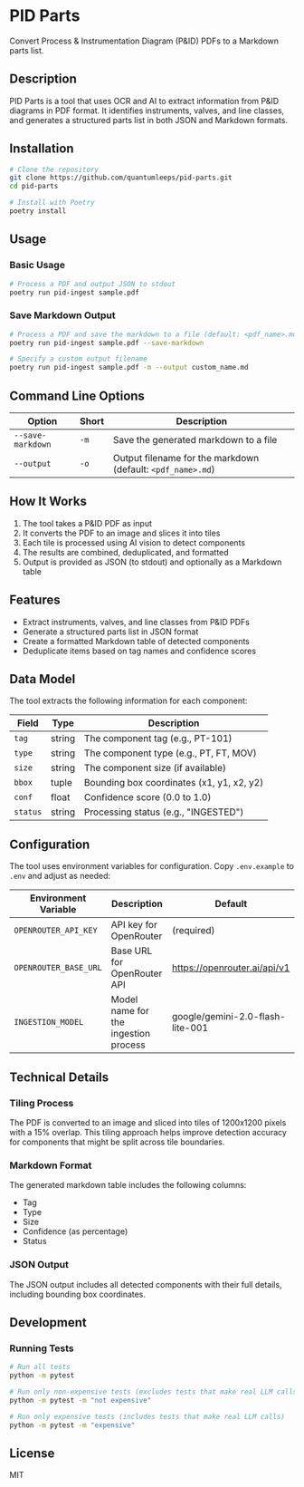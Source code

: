 # PID Parts

Convert Process & Instrumentation Diagram (P&ID) PDFs to a Markdown parts list.

## Description

PID Parts is a tool that uses OCR and AI to extract information from P&ID diagrams in PDF format. It identifies instruments, valves, and line classes, and generates a structured parts list in both JSON and Markdown formats.

## Installation

```bash
# Clone the repository
git clone https://github.com/quantumleeps/pid-parts.git
cd pid-parts

# Install with Poetry
poetry install
```

## Usage

### Basic Usage

```bash
# Process a PDF and output JSON to stdout
poetry run pid-ingest sample.pdf
```

### Save Markdown Output

```bash
# Process a PDF and save the markdown to a file (default: <pdf_name>.md)
poetry run pid-ingest sample.pdf --save-markdown

# Specify a custom output filename
poetry run pid-ingest sample.pdf -m --output custom_name.md
```

## Command Line Options

| Option | Short | Description |
|--------|-------|-------------|
| `--save-markdown` | `-m` | Save the generated markdown to a file |
| `--output` | `-o` | Output filename for the markdown (default: `<pdf_name>.md`) |

## How It Works

1. The tool takes a P&ID PDF as input
2. It converts the PDF to an image and slices it into tiles
3. Each tile is processed using AI vision to detect components
4. The results are combined, deduplicated, and formatted
5. Output is provided as JSON (to stdout) and optionally as a Markdown table

## Features

- Extract instruments, valves, and line classes from P&ID PDFs
- Generate a structured parts list in JSON format
- Create a formatted Markdown table of detected components
- Deduplicate items based on tag names and confidence scores

## Data Model

The tool extracts the following information for each component:

| Field | Type | Description |
|-------|------|-------------|
| `tag` | string | The component tag (e.g., PT-101) |
| `type` | string | The component type (e.g., PT, FT, MOV) |
| `size` | string | The component size (if available) |
| `bbox` | tuple | Bounding box coordinates (x1, y1, x2, y2) |
| `conf` | float | Confidence score (0.0 to 1.0) |
| `status` | string | Processing status (e.g., "INGESTED") |

## Configuration

The tool uses environment variables for configuration. Copy `.env.example` to `.env` and adjust as needed:

| Environment Variable | Description | Default |
|---------------------|-------------|---------|
| `OPENROUTER_API_KEY` | API key for OpenRouter | (required) |
| `OPENROUTER_BASE_URL` | Base URL for OpenRouter API | https://openrouter.ai/api/v1 |
| `INGESTION_MODEL` | Model name for the ingestion process | google/gemini-2.0-flash-lite-001 |

## Technical Details

### Tiling Process

The PDF is converted to an image and sliced into tiles of 1200x1200 pixels with a 15% overlap. This tiling approach helps improve detection accuracy for components that might be split across tile boundaries.

### Markdown Format

The generated markdown table includes the following columns:
- Tag
- Type
- Size
- Confidence (as percentage)
- Status

### JSON Output

The JSON output includes all detected components with their full details, including bounding box coordinates.

## Development

### Running Tests

```bash
# Run all tests
python -m pytest

# Run only non-expensive tests (excludes tests that make real LLM calls)
python -m pytest -m "not expensive"

# Run only expensive tests (includes tests that make real LLM calls)
python -m pytest -m "expensive"
```

## License

MIT
